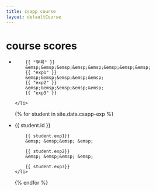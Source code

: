 ```yaml
---
title: csapp course
layout: defaultCourse
---
```


<h1>course scores</h1>

<ul>
    <li>
      
        {{ "学号" }} 
        &emsp;&emsp;&emsp;&emsp;&emsp;&emsp;&emsp;&emsp;
        {{ "exp1" }}
        &emsp;&emsp;&emsp;&emsp;&emsp;
        {{ "exp2" }}
        &emsp;&emsp;&emsp;&emsp;&emsp;
        {{ "exp3" }}
      
    </li>
  {% for student in site.data.csapp-exp %}
    <li>
         {{ student.id }}
        &emsp; &emsp;&emsp; &emsp;
       
        {{ student.exp1}}
        &emsp; &emsp;&emsp; &emsp;
       
        {{ student.exp2}}
        &emsp; &emsp;&emsp; &emsp;
       
        {{ student.exp3}}
    </li>
  {% endfor %}
</ul>

<style>
 .menu { text-align: center; }
 .menu ul { display:inline-table; }
 .menu li { display:inline; }
</style>